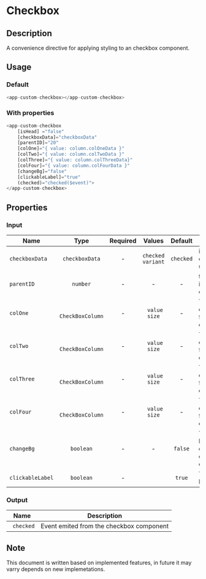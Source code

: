 # Checkbox

## Description

A convenience directive for applying styling to an checkbox component.

## Usage

### Default

```js
<app-custom-checkbox></app-custom-checkbox>
```

### With properties

```js
<app-custom-checkbox
    [isHead] ="false"
    [checkboxData]="checkboxData"
    [parentID]="20"
    [colOne]="{ value: column.colOneData }"
    [colTwo]="{ value: column.colTwoData }"
    [colThree]="{ value: column.colThreeData}"
    [colFour]="{ value: column.colFourData }"
    [changeBg]="false"
    [clickableLabel]="true"
    (checked)="checked($event)">
</app-custom-checkbox>
```

## Properties

### Input

| Name             |       Type       | Required |                                                             Values                                                             | Default | Description                                          |
| ---------------- | :--------------: | :------: | :----------------------------------------------------------------------------------------------------------------------------: | :-----: | ---------------------------------------------------- |
| `checkboxData`         | `checkboxData` |    -     | `checked` `variant`|    `checked`   | it will be hide the  checkbox when uncheck a row      |
| `parentID`          |      `number`       |    -     |                                                               -                                                                |    -    | to set the parent id for checkbox component                 |
| `colOne`         | ` CheckBoxColumn` |    -     | ` value` `size`|    -    | To set checkboxcolumn for checkbox component          |
| `colTwo`         | ` CheckBoxColumn` |    -     | ` value` `size`|    -    | To set checkboxcolumn for checkbox component          |
| `colThree`         | ` CheckBoxColumn` |    -     | ` value` `size`|    -    | To set checkboxcolumn for checkbox component          |
| `colFour`         | ` CheckBoxColumn` |    -     | ` value` `size`|    -    | To set checkboxcolumn for checkbox component          |
| `changeBg`    |    `boolean`     |    -     |                                                               -                                                                | `false`  | To Change the background colour for checkbox component |
| `clickableLabel` |    `boolean`     |    -     |                                                                                                                             |    `true`   | To enable the label      |

### Output

| Name             | Description                                                    |
| ---------------- | -------------------------------------------------------------- |
| ` checked` | Event emited from the checkbox component  |

## Note

This document is written based on implemented features, in future it may varry depends on new implemetations.
